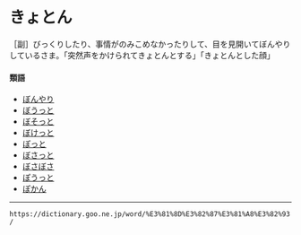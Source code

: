 # きょとん

［副］びっくりしたり、事情がのみこめなかったりして、目を見開いてぼんやりしているさま。「突然声をかけられてきょとんとする」「きょとんとした顔」

#### 類語

-   [ぼんやり](https://dictionary.goo.ne.jp/word/%E3%81%BC%E3%82%93%E3%82%84%E3%82%8A/#jn-206502)
-   [ぼうっと](https://dictionary.goo.ne.jp/word/%E3%81%BC%E3%81%86%E3%81%A3%E3%81%A8/#jn-202240)
-   [ぼそっと](https://dictionary.goo.ne.jp/word/%E3%81%BC%E3%81%9D%E3%81%A3%E3%81%A8/#jn-204226)
-   [ぼけっと](https://dictionary.goo.ne.jp/word/%E3%81%BC%E3%81%91%E3%81%A3%E3%81%A8/#jn-203590)
-   [ぽっと](https://dictionary.goo.ne.jp/word/%E3%81%BD%E3%81%A3%E3%81%A8/#jn-204660)
-   [ぼさっと](https://dictionary.goo.ne.jp/word/%E3%81%BC%E3%81%95%E3%81%A3%E3%81%A8/#jn-203769)
-   [ぼさぼさ](https://dictionary.goo.ne.jp/word/%E3%81%BC%E3%81%95%E3%81%BC%E3%81%95/#jn-203776)
-   [ぽうっと](https://dictionary.goo.ne.jp/word/%E3%81%BD%E3%81%86%E3%81%A3%E3%81%A8/#jn-202241)
-   [ぽかん](https://dictionary.goo.ne.jp/word/%E3%81%BD%E3%81%8B%E3%82%93/#jn-203283)

---
`https://dictionary.goo.ne.jp/word/%E3%81%8D%E3%82%87%E3%81%A8%E3%82%93/`